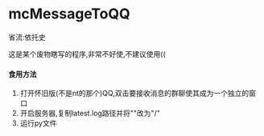 # mcMessageToQQ
省流:依托史

这是某个废物瞎写的程序,非常不好使,不建议使用((


#### 食用方法

1. 打开怀旧版(不是nt的那个)QQ,双击要接收消息的群聊使其成为一个独立的窗口
2. 开启服务器,复制latest.log路径并将"\"改为"/"
3. 运行py文件


